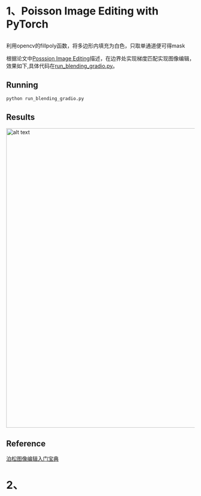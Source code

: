 # 1、Poisson Image Editing with PyTorch
## 
利用opencv的fillpoly函数，将多边形内填充为白色，只取单通道便可得mask

根据论文中[Posssion Image Editing](./Poisson%20Image%20Editing.pdf)描述，在边界处实现梯度匹配实现图像编辑，效果如下,具体代码在[run_blending_gradio.py](./run_blending_gradio.py)。
## Running
    python run_blending_gradio.py

## Results
<img src="assignment2_1.gif/" alt="alt text" width="800">

## Reference
[泊松图像编辑入门宝典](https://buptjz.github.io/2014/03/17/poissonImageEditing)


# 2、
